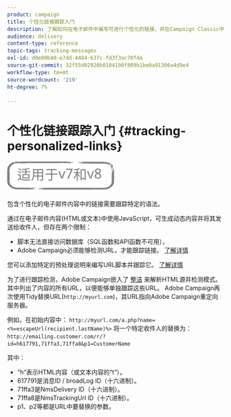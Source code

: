 ```yaml
---
product: campaign
title: 个性化链接跟踪入门
description: 了解如何在电子邮件中编写可进行个性化的链接，并在Campaign Classic中支持跟踪。
audience: delivery
content-type: reference
topic-tags: tracking-messages
exl-id: d0e00b40-e7dd-4484-b37c-fd3f3ac70fda
source-git-commit: 32f55d02920b0104198f809b1be0a91306a4d9e4
workflow-type: tm+mt
source-wordcount: '219'
ht-degree: 7%

---
```


# 个性化链接跟踪入门 {#tracking-personalized-links}

![](../../assets/common.svg)

包含个性化的电子邮件内容中的链接需要跟踪特定的语法。

通过在电子邮件内容(HTML或文本)中使用JavaScript，可生成动态内容并将其发送给收件人，但存在两个限制：

* 脚本无法直接访问数据库（SQL函数和API函数不可用），
* Adobe Campaign必须能够检测URL，才能跟踪链接。 [了解详情](detecting-tracking-urls.md)

您可以添加特定的预处理说明来编写URL脚本并跟踪它。 [了解详情](pre-processing-instructions.md)

为了进行跟踪检测，Adobe Campaign嵌入了 [整洁](https://www.html-tidy.org/) 来解析HTML源并检测模式。 其中列出了内容的所有URL，以便能够单独跟踪这些URL。 Adobe Campaign再次使用Tidy替换URL(`http://myurl.com`)，其URL指向Adobe Campaign重定向服务器。

例如，在初始内容中： `http://myurl.com/a.php?name=<%=escapeUrl(recipient.lastName)%>` 将一个特定收件人的替换为： `http://emailing.customer.com/r/?id=h617791,71ffa3,71ffa8&p1=CustomerName`

其中：

* “h”表示HTML内容（或文本内容的“t”）。
* 617791是消息ID / broadLog ID（十六进制）。
* 71ffa3是NmsDelivery ID（十六进制）。
* 71ffa8是NmsTrackingUrl ID（十六进制）。
* p1、p2等都是URL中要替换的参数。
